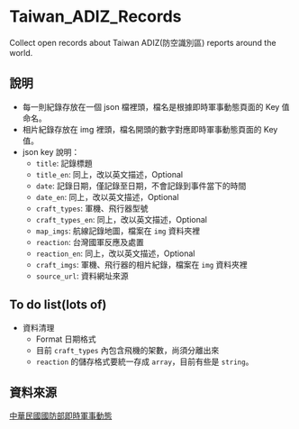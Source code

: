# Taiwan_ADIZ_Records
Collect open records about Taiwan ADIZ(防空識別區) reports around the world.

## 說明
- 每一則紀錄存放在一個 json 檔裡頭，檔名是根據即時軍事動態頁面的 Key 值命名。
- 相片紀錄存放在 img 裡頭，檔名開頭的數字對應即時軍事動態頁面的 Key 值。
- json key 說明：
  - `title`: 記錄標題
  - `title_en`: 同上，改以英文描述，Optional
  - `date`: 記錄日期，僅記錄至日期，不會記錄到事件當下的時間
  - `date_en`: 同上，改以英文描述，Optional
  - `craft_types`: 軍機、飛行器型號
  - `craft_types_en`: 同上，改以英文描述，Optional
  - `map_imgs`: 航線記錄地圖，檔案在 `img` 資料夾裡
  - `reaction`: 台灣國軍反應及處置
  - `reaction_en`: 同上，改以英文描述，Optional
  - `craft_imgs`: 軍機、飛行器的相片紀錄，檔案在 `img` 資料夾裡
  - `source_url`: 資料網址來源

## To do list(lots of)
- 資料清理
  - Format 日期格式
  - 目前 `craft_types` 內包含飛機的架數，尚須分離出來
  - `reaction` 的儲存格式要統一存成 `array`，目前有些是 `string`。

## 資料來源
[中華民國國防部即時軍事動態](https://www.mnd.gov.tw/PublishTable.aspx?Types=%E5%8D%B3%E6%99%82%E8%BB%8D%E4%BA%8B%E5%8B%95%E6%85%8B&title=%E5%9C%8B%E9%98%B2%E6%B6%88%E6%81%AF)
